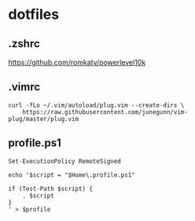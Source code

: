 # dotfiles

## .zshrc
https://github.com/romkatv/powerlevel10k

## .vimrc
```
curl -fLo ~/.vim/autoload/plug.vim --create-dirs \
    https://raw.githubusercontent.com/junegunn/vim-plug/master/plug.vim
```

## profile.ps1
```
Set-ExecutionPolicy RemoteSigned

echo '$script = "$Home\.profile.ps1"

if (Test-Path $script) {
    . $script
}
' > $profile
```


